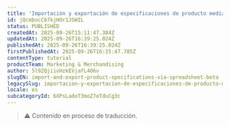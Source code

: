 ```yaml
---
title: 'Importación y exportación de especificaciones de producto mediante plantilla (Beta)'
id: jQcmbocCb7kjHOr1JSWIL
status: PUBLISHED
createdAt: 2025-09-26T15:11:47.384Z
updatedAt: 2025-09-26T16:39:25.024Z
publishedAt: 2025-09-26T16:39:25.024Z
firstPublishedAt: 2025-09-26T16:15:47.785Z
contentType: tutorial
productTeam: Marketing & Merchandising
author: 5l9ZQjiivHzkEVjafL4O6v
slugEN: import-and-export-product-specifications-via-spreadsheet-beta
legacySlug: importacion-y-exportacion-de-especificaciones-de-producto-mediante-plantilla
locale: es
subcategoryId: 6XPsLadoT3moZ7eTduCg3c
---
```


> ⚠️ Contenido en proceso de traducción.
